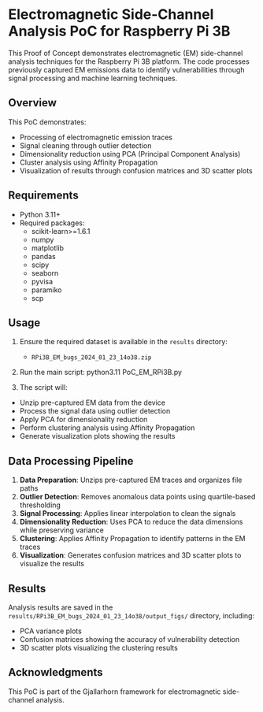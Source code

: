 # Electromagnetic Side-Channel Analysis PoC for Raspberry Pi 3B

This Proof of Concept demonstrates electromagnetic (EM) side-channel analysis techniques for the Raspberry Pi 3B platform. The code processes previously captured EM emissions data to identify vulnerabilities through signal processing and machine learning techniques.

## Overview

This PoC demonstrates:
- Processing of electromagnetic emission traces
- Signal cleaning through outlier detection
- Dimensionality reduction using PCA (Principal Component Analysis)
- Cluster analysis using Affinity Propagation
- Visualization of results through confusion matrices and 3D scatter plots

## Requirements

- Python 3.11+
- Required packages:
  - scikit-learn>=1.6.1
  - numpy
  - matplotlib
  - pandas
  - scipy
  - seaborn
  - pyvisa
  - paramiko
  - scp

## Usage

1. Ensure the required dataset is available in the `results` directory:
   - `RPi3B_EM_bugs_2024_01_23_14o38.zip` 

2. Run the main script:
python3.11 PoC_EM_RPi3B.py

3. The script will:
- Unzip pre-captured EM data from the device
- Process the signal data using outlier detection
- Apply PCA for dimensionality reduction
- Perform clustering analysis using Affinity Propagation
- Generate visualization plots showing the results

## Data Processing Pipeline

1. **Data Preparation**: Unzips pre-captured EM traces and organizes file paths
2. **Outlier Detection**: Removes anomalous data points using quartile-based thresholding
3. **Signal Processing**: Applies linear interpolation to clean the signals
4. **Dimensionality Reduction**: Uses PCA to reduce the data dimensions while preserving variance
5. **Clustering**: Applies Affinity Propagation to identify patterns in the EM traces
6. **Visualization**: Generates confusion matrices and 3D scatter plots to visualize the results

## Results

Analysis results are saved in the `results/RPi3B_EM_bugs_2024_01_23_14o38/output_figs/` directory, including:
- PCA variance plots
- Confusion matrices showing the accuracy of vulnerability detection
- 3D scatter plots visualizing the clustering results

## Acknowledgments

This PoC is part of the Gjallarhorn framework for electromagnetic side-channel analysis.
